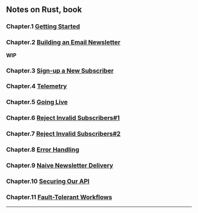 
## Notes on Rust, book

### Chapter.1 [Getting Started](chap01.md)

### Chapter.2 [Building an Email Newsletter](chap02-03.md)

__WIP__

### Chapter.3 [Sign-up a New Subscriber](chap02-03.md)

### Chapter.4 [Telemetry](chap04.md)

### Chapter.5 [Going Live](chap05.md)

### Chapter.6 [Reject Invalid Subscribers#1](chap06.md)

### Chapter.7 [Reject Invalid Subscribers#2](chap07.md)

### Chapter.8 [Error Handling](chap08.md)

### Chapter.9 [Naive Newsletter Delivery](chap09.md)

### Chapter.10 [Securing Our API](chap10.md)

### Chapter.11 [Fault-Tolerant Workflows](chap11.md)

---
